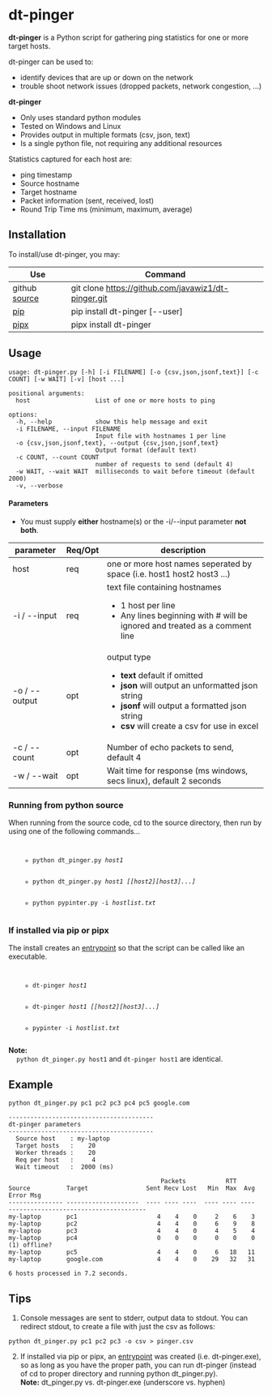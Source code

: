 # dt-pinger

**dt-pinger** is a Python script for gathering ping statistics for one or more target hosts.  

dt-pinger can be used to:
- identify devices that are up or down on the network
- trouble shoot network issues (dropped packets, network congestion, ...)

**dt-pinger** 
- Only uses standard python modules
- Tested on Windows and Linux
- Provides output in multiple formats (csv, json, text)
- Is a single python file, not requiring any additional resources

Statistics captured for each host are:
- ping timestamp
- Source hostname
- Target hostname
- Packet information (sent, received, lost)
- Round Trip Time ms (minimum, maximum, average)

## Installation

To install/use dt-pinger, you may: 

| Use | Command |
| ------------- | --------------------------|
| github [source](https://github.com/JavaWiz1/dt-pinger) | git clone https://github.com/javawiz1/dt-pinger.git |
| [pip ](https://pip.pypa.io/en/stable/) | pip install dt-pinger [--user] |
| [pipx](https://pipx.pypa.io/stable/) | pipx install dt-pinger | 

## Usage
```
usage: dt-pinger.py [-h] [-i FILENAME] [-o {csv,json,jsonf,text}] [-c COUNT] [-w WAIT] [-v] [host ...]

positional arguments:
  host                  List of one or more hosts to ping

options:
  -h, --help            show this help message and exit
  -i FILENAME, --input FILENAME
                        Input file with hostnames 1 per line
  -o {csv,json,jsonf,text}, --output {csv,json,jsonf,text}
                        Output format (default text)
  -c COUNT, --count COUNT
                        number of requests to send (default 4)
  -w WAIT, --wait WAIT  milliseconds to wait before timeout (default 2000)
  -v, --verbose
```

#### Parameters
- You must supply **either** hostname(s) or the -i/--input parameter **not both**.

| parameter | Req/Opt | description |
| ------------ | ------- | -------------------------------------------------------|
| host | req | one or more host names seperated by space (i.e. host1 host2 host3 ...) |
| -i / --input | req | text file containing hostnames <ul><li>1 host per line<li>Any lines beginning with # will be ignored and treated as a comment line</li></ul> |
| -o / --output | opt | output type <ul><li>**text** default if omitted<li>**json** will output an unformatted json string</li><li>**jsonf** will output a formatted json string</li><li>**csv** will create a csv for use in excel</li></ul> |
| -c / --count | opt | Number of echo packets to send, default 4 |
| -w / --wait  | opt | Wait time for response (ms windows, secs linux), default 2 seconds |

### Running from python source

When running from the source code, cd to the source directory, then run by using one of the following commands...
<code><ul><ul>
  <li>python dt_pinger.py <i>host1</i></li>
  <li>python dt_pinger.py <i>host1 [[host2][host3]...]</i></li>
  <li>python pypinter.py -i <i>hostlist.txt</i></li>
</ul></ul></code>

### If installed via pip or pipx

The install creates an [entrypoint](https://packaging.python.org/en/latest/specifications/entry-points/) so that
the script can be called like an executable. 
<code><ul><ul>
  <li>dt-pinger <i>host1</i></li>
  <li>dt-pinger <i>host1 [[host2][host3]...]</i></li>
  <li>pypinter -i <i>hostlist.txt</i></li>
</ul></ul></code>

**Note:**   
&nbsp;&nbsp;&nbsp;&nbsp;```python dt_pinger.py host1``` and ```dt-pinger host1``` are identical.

## Example
```
python dt_pinger.py pc1 pc2 pc3 pc4 pc5 google.com

----------------------------------------
dt-pinger parameters
----------------------------------------
  Source host    : my-laptop
  Target hosts   :    20
  Worker threads :    20
  Req per host   :     4
  Wait timeout   :  2000 (ms)

                                          Packets           RTT
Source          Target                Sent Recv Lost   Min  Max  Avg  Error Msg
--------------- --------------------  ---- ---- ----  ---- ---- ----  --------------------------------------
my-laptop       pc1                      4    4    0     2    6    3
my-laptop       pc2                      4    4    0     6    9    8
my-laptop       pc3                      4    4    0     4    5    4
my-laptop       pc4                      0    0    0     0    0    0  (1) offline?
my-laptop       pc5                      4    4    0     6   18   11  
my-laptop       google.com               4    4    0    29   32   31

6 hosts processed in 7.2 seconds.
```

## Tips
1. Console messages are sent to stderr, output data to stdout.  You can redirect stdout, to create a file with just 
the csv as follows:
```
python dt_pinger.py pc1 pc2 pc3 -o csv > pinger.csv
```

2. If installed via pip or pipx, an [entrypoint](https://packaging.python.org/en/latest/specifications/entry-points/) was created (i.e. dt-pinger.exe), 
   so as long as you have the proper path, you can run dt-pinger (instead of cd to proper directory and running python dt_pinger.py).<br>
   **Note:** dt_pinger.py vs. dt-pinger.exe (underscore vs. hyphen)